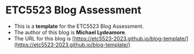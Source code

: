 
# ETC5523 Blog Assessment

* This is a **template** for the ETC5523 Blog Assessment. 
* The author of this blog is **Michael Lydeamore**.
* The URL for this blog is [https://etc5523-2023.github.io/blog-template/](https://etc5523-2023.github.io/blog-template/)

